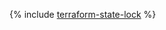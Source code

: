 {% include [terraform-state-lock](../../_tutorials/infrastructure-management/terraform-state-lock.md) %}
